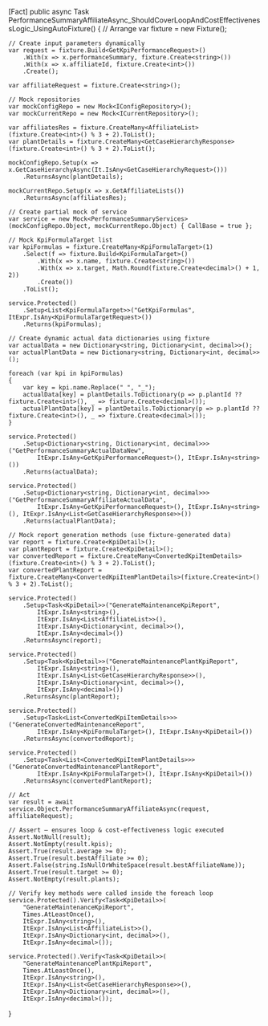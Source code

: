 [Fact]
public async Task PerformanceSummaryAffiliateAsync_ShouldCoverLoopAndCostEffectivenessLogic_UsingAutoFixture()
{
    // Arrange
    var fixture = new Fixture();

    // Create input parameters dynamically
    var request = fixture.Build<GetKpiPerformanceRequest>()
        .With(x => x.performanceSummary, fixture.Create<string>())
        .With(x => x.affiliateId, fixture.Create<int>())
        .Create();

    var affiliateRequest = fixture.Create<string>();

    // Mock repositories
    var mockConfigRepo = new Mock<IConfigRepository>();
    var mockCurrentRepo = new Mock<ICurrentRepository>();

    var affiliatesRes = fixture.CreateMany<AffiliateList>(fixture.Create<int>() % 3 + 2).ToList();
    var plantDetails = fixture.CreateMany<GetCaseHierarchyResponse>(fixture.Create<int>() % 3 + 2).ToList();

    mockConfigRepo.Setup(x => x.GetCaseHierarchyAsync(It.IsAny<GetCaseHierarchyRequest>()))
        .ReturnsAsync(plantDetails);

    mockCurrentRepo.Setup(x => x.GetAffiliateLists())
        .ReturnsAsync(affiliatesRes);

    // Create partial mock of service
    var service = new Mock<PerformanceSummaryServices>(mockConfigRepo.Object, mockCurrentRepo.Object) { CallBase = true };

    // Mock KpiFormulaTarget list
    var kpiFormulas = fixture.CreateMany<KpiFormulaTarget>(1)
        .Select(f => fixture.Build<KpiFormulaTarget>()
            .With(x => x.name, fixture.Create<string>())
            .With(x => x.target, Math.Round(fixture.Create<decimal>() + 1, 2))
            .Create())
        .ToList();

    service.Protected()
        .Setup<List<KpiFormulaTarget>>("GetKpiFormulas", ItExpr.IsAny<KpiFormulaTargetRequest>())
        .Returns(kpiFormulas);

    // Create dynamic actual data dictionaries using fixture
    var actualData = new Dictionary<string, Dictionary<int, decimal>>();
    var actualPlantData = new Dictionary<string, Dictionary<int, decimal>>();

    foreach (var kpi in kpiFormulas)
    {
        var key = kpi.name.Replace(" ", "_");
        actualData[key] = plantDetails.ToDictionary(p => p.plantId ?? fixture.Create<int>(), _ => fixture.Create<decimal>());
        actualPlantData[key] = plantDetails.ToDictionary(p => p.plantId ?? fixture.Create<int>(), _ => fixture.Create<decimal>());
    }

    service.Protected()
        .Setup<Dictionary<string, Dictionary<int, decimal>>>("GetPerformanceSummaryActualDataNew",
            ItExpr.IsAny<GetKpiPerformanceRequest>(), ItExpr.IsAny<string>())
        .Returns(actualData);

    service.Protected()
        .Setup<Dictionary<string, Dictionary<int, decimal>>>("GetPerformanceSummaryAffiliateActualData",
            ItExpr.IsAny<GetKpiPerformanceRequest>(), ItExpr.IsAny<string>(), ItExpr.IsAny<List<GetCaseHierarchyResponse>>())
        .Returns(actualPlantData);

    // Mock report generation methods (use fixture-generated data)
    var report = fixture.Create<KpiDetail>();
    var plantReport = fixture.Create<KpiDetail>();
    var convertedReport = fixture.CreateMany<ConvertedKpiItemDetails>(fixture.Create<int>() % 3 + 2).ToList();
    var convertedPlantReport = fixture.CreateMany<ConvertedKpiItemPlantDetails>(fixture.Create<int>() % 3 + 2).ToList();

    service.Protected()
        .Setup<Task<KpiDetail>>("GenerateMaintenanceKpiReport",
            ItExpr.IsAny<string>(),
            ItExpr.IsAny<List<AffiliateList>>(),
            ItExpr.IsAny<Dictionary<int, decimal>>(),
            ItExpr.IsAny<decimal>())
        .ReturnsAsync(report);

    service.Protected()
        .Setup<Task<KpiDetail>>("GenerateMaintenancePlantKpiReport",
            ItExpr.IsAny<string>(),
            ItExpr.IsAny<List<GetCaseHierarchyResponse>>(),
            ItExpr.IsAny<Dictionary<int, decimal>>(),
            ItExpr.IsAny<decimal>())
        .ReturnsAsync(plantReport);

    service.Protected()
        .Setup<Task<List<ConvertedKpiItemDetails>>>("GenerateConvertedMaintenanceReport",
            ItExpr.IsAny<KpiFormulaTarget>(), ItExpr.IsAny<KpiDetail>())
        .ReturnsAsync(convertedReport);

    service.Protected()
        .Setup<Task<List<ConvertedKpiItemPlantDetails>>>("GenerateConvertedMaintenancePlantReport",
            ItExpr.IsAny<KpiFormulaTarget>(), ItExpr.IsAny<KpiDetail>())
        .ReturnsAsync(convertedPlantReport);

    // Act
    var result = await service.Object.PerformanceSummaryAffiliateAsync(request, affiliateRequest);

    // Assert — ensures loop & cost-effectiveness logic executed
    Assert.NotNull(result);
    Assert.NotEmpty(result.kpis);
    Assert.True(result.average >= 0);
    Assert.True(result.bestAffiliate >= 0);
    Assert.False(string.IsNullOrWhiteSpace(result.bestAffiliateName));
    Assert.True(result.target >= 0);
    Assert.NotEmpty(result.plants);

    // Verify key methods were called inside the foreach loop
    service.Protected().Verify<Task<KpiDetail>>(
        "GenerateMaintenanceKpiReport",
        Times.AtLeastOnce(),
        ItExpr.IsAny<string>(),
        ItExpr.IsAny<List<AffiliateList>>(),
        ItExpr.IsAny<Dictionary<int, decimal>>(),
        ItExpr.IsAny<decimal>());

    service.Protected().Verify<Task<KpiDetail>>(
        "GenerateMaintenancePlantKpiReport",
        Times.AtLeastOnce(),
        ItExpr.IsAny<string>(),
        ItExpr.IsAny<List<GetCaseHierarchyResponse>>(),
        ItExpr.IsAny<Dictionary<int, decimal>>(),
        ItExpr.IsAny<decimal>());
}
